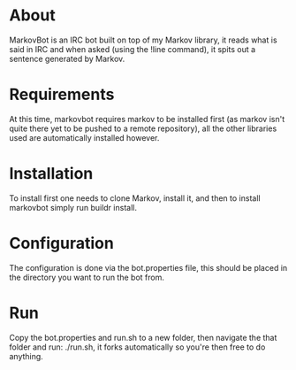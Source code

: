 About
=====
MarkovBot is an IRC bot built on top of my Markov library, it reads what is said in IRC and when asked (using the !line command), it spits out a sentence generated by Markov.

Requirements
============
At this time, markovbot requires markov to be installed first (as markov isn't quite there yet to be pushed to a remote repository), all the other libraries used are automatically installed however.

Installation
============
To install first one needs to clone Markov, install it, and then to install markovbot simply run buildr install.

Configuration
=============
The configuration is done via the bot.properties file, this should be placed in the directory you want to run the bot from.

Run
===
Copy the bot.properties and run.sh to a new folder, then navigate the that folder and run: ./run.sh, it forks automatically so you're then free to do anything.